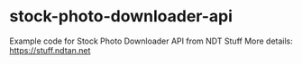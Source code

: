 # stock-photo-downloader-api
Example code for Stock Photo Downloader API from NDT Stuff
More details: https://stuff.ndtan.net
